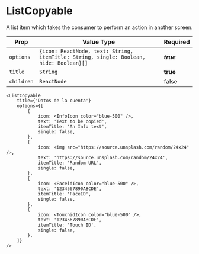 # ListCopyable
A list item which takes the consumer to perform an action in another screen.

| Prop |  Value Type | Required |
| --- | --- | --- |
| `options` | `{icon: ReactNode, text: String, itemTitle: String, single: Boolean, hide: Boolean}[]` | ***true*** |
| `title` | `String` | **true** |
| `children` | `ReactNode` | false |

```
<ListCopyable
	title={'Datos de la cuenta'}
	options={[
		{
			icon: <InfoIcon color="blue-500" />,
			text: 'Text to be copied',
			itemTitle: 'An Info text',
			single: false,
		},
		{
			icon: <img src="https://source.unsplash.com/random/24x24" />,
			text: 'https://source.unsplash.com/random/24x24',
			itemTitle: 'Random URL',
			single: false,
		},
		{
			icon: <FaceidIcon color="blue-500" />,
			text: '1234567890ABCDE',
			itemTitle: 'FaceID',
			single: false,
		},
		{
			icon: <TouchidIcon color="blue-500" />,
			text: '1234567890ABCDE',
			itemTitle: 'Touch ID',
			single: false,
		},
	]}
/>


```

